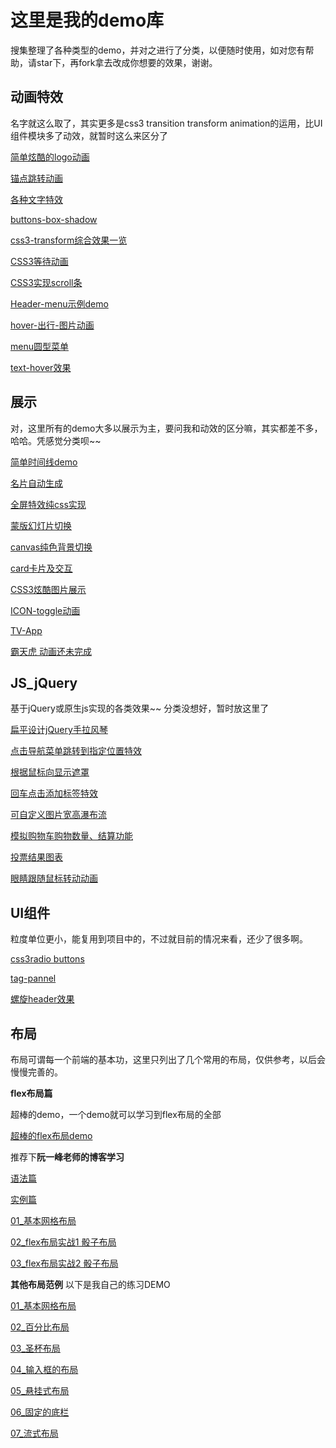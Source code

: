 # 这里是我的demo库

搜集整理了各种类型的demo，并对之进行了分类，以便随时使用，如对您有帮助，请star下，再fork拿去改成你想要的效果，谢谢。


## 动画特效
名字就这么取了，其实更多是css3 transition transform animation的运用，比UI组件模块多了动效，就暂时这么来区分了

<a href="http://blog.fridolph.top/demos/%E7%AE%80%E5%8D%95%E7%82%AB%E9%85%B7%E7%9A%84logo%E5%8A%A8%E7%94%BB/index.html" target="_blank">简单炫酷的logo动画</a>

<a href="http://blog.fridolph.top/demos/%E9%94%9A%E9%93%BE%E6%8E%A5%E8%B7%B3%E8%BD%AC%E5%8A%A8%E7%94%BB/index.html" target="_blank">锚点跳转动画</a>

<a href="http://blog.fridolph.top/demos/%E6%96%87%E5%AD%97%E7%89%B9%E6%95%88/index.html" target="_blank">各种文字特效</a>

<a href="http://blog.fridolph.top/demos/buttons-box-shadow/index.html" target="_blank">buttons-box-shadow</a>

<a href="http://blog.fridolph.top/demos/css3-transform/index.html" target="_blank">css3-transform综合效果一览</a>

<a href="http://blog.fridolph.top/demos/CSS3%E7%AD%89%E5%BE%85%E5%8A%A8%E7%94%BB/index.html" target="_blank">CSS3等待动画</a>

<a href="http://blog.fridolph.top/demos/CSS3%E5%AE%9E%E7%8E%B0scroll%E6%9D%A1/index.html" target="_blank">CSS3实现scroll条</a>

<a href="http://blog.fridolph.top/demos/Header-menu/index.html" target="_blank">Header-menu示例demo</a>

<a href="http://blog.fridolph.top/demos/hover-%E5%87%BA%E8%A1%8C-%E5%9B%BE%E7%89%87%E5%8A%A8%E7%94%BB/index.html" target="_blank">hover-出行-图片动画</a>

<a href="http://blog.fridolph.top/demos/menu%E5%9C%86%E5%9E%8B%E8%8F%9C%E5%8D%95/index.html" target="_blank">menu圆型菜单</a>

<a href="http://blog.fridolph.top/demos/text-hover%E6%95%88%E6%9E%9C/index.html" target="_blank">text-hover效果</a>

## 展示
对，这里所有的demo大多以展示为主，要问我和动效的区分嘛，其实都差不多，哈哈。凭感觉分类呗~~

[简单时间线demo](http://fridolph.top/demos/%E7%AE%80%E5%8D%95%E6%97%B6%E9%97%B4%E7%BA%BFdemo/index.html)

[名片自动生成](http://blog.fridolph.top/demos/%E5%90%8D%E7%89%87%E8%87%AA%E5%8A%A8%E7%94%9F%E6%88%90/index.html)

[全屏特效纯css实现](http://blog.fridolph.top/demos/%E5%85%A8%E5%B1%8F%E7%89%B9%E6%95%88%E7%BA%AFcss%E5%AE%9E%E7%8E%B0/index.html)

[蒙版幻灯片切换](http://blog.fridolph.top/demos/%E5%85%A8%E5%B1%8F%E6%A0%85%E6%A0%BC%E8%83%8C%E6%99%AF%E5%8A%A8%E7%94%BB/index.html)

[canvas纯色背景切换](http://blog.fridolph.top/demos/canvas%E7%BA%AF%E8%89%B2%E8%83%8C%E6%99%AF%E5%88%87%E6%8D%A2/index.html)

[card卡片及交互](http://blog.fridolph.top/demos/card%E5%8D%A1%E7%89%87%E5%8F%8A%E4%BA%A4%E4%BA%92/index.html)

[CSS3炫酷图片展示](http://blog.fridolph.top/demos/CSS3%E7%82%AB%E9%85%B7%E5%9B%BE%E7%89%87%E5%B1%95%E7%A4%BA/index.html)

[ICON-toggle动画](http://blog.fridolph.top/demos/ICON-toggle%E5%8A%A8%E7%94%BB/index.html)

[TV-App](http://blog.fridolph.top/demos/TV-App/index.html)

[霸天虎 动画还未完成](http://blog.fridolph.top/demos/batianhu/index.html)

## JS_jQuery 
基于jQuery或原生js实现的各类效果~~ 分类没想好，暂时放这里了

[扁平设计jQuery手拉风琴](http://blog.fridolph.top/demos/JS_JQuery/%E6%89%81%E5%B9%B3%E8%AE%BE%E8%AE%A1jQuery%E6%89%8B%E6%8B%89%E9%A3%8E%E7%90%B4/index.html)

[点击导航菜单跳转到指定位置特效](http://blog.fridolph.top/demos/JS_JQuery/%E7%82%B9%E5%87%BB%E5%AF%BC%E8%88%AA%E8%8F%9C%E5%8D%95%E8%B7%B3%E8%BD%AC%E5%88%B0%E6%8C%87%E5%AE%9A%E4%BD%8D%E7%BD%AE%E7%89%B9%E6%95%88/index.html)

[根据鼠标向显示遮罩](http://blog.fridolph.top/demos/JS_JQuery/%E6%A0%B9%E6%8D%AE%E9%BC%A0%E6%A0%87%E5%90%91%E6%98%BE%E7%A4%BA%E9%81%AE%E7%BD%A9/index.html)

[回车点击添加标签特效](http://blog.fridolph.top/demos/JS_JQuery/%E5%9B%9E%E8%BD%A6%E7%82%B9%E5%87%BB%E6%B7%BB%E5%8A%A0%E6%A0%87%E7%AD%BE%E7%89%B9%E6%95%88/index.html)

[可自定义图片宽高瀑布流](http://blog.fridolph.top/demos/JS_JQuery/%E5%8F%AF%E8%87%AA%E5%AE%9A%E4%B9%89%E5%9B%BE%E7%89%87%E5%AE%BD%E9%AB%98%E7%80%91%E5%B8%83%E6%B5%81/index.html)

[模拟购物车购物数量、结算功能](http://blog.fridolph.top/demos/JS_JQuery/%E6%A8%A1%E6%8B%9F%E8%B4%AD%E7%89%A9%E8%BD%A6%E8%B4%AD%E7%89%A9%E6%95%B0%E9%87%8F%E3%80%81%E7%BB%93%E7%AE%97%E5%8A%9F%E8%83%BD/index.html)

[投票结果图表](http://blog.fridolph.top/demos/JS_JQuery/%E6%8A%95%E7%A5%A8%E7%BB%93%E6%9E%9C%E5%9B%BE%E8%A1%A8/index.html)

[眼睛跟随鼠标转动动画](http://blog.fridolph.top/demos/JS_JQuery/%E7%9C%BC%E7%9D%9B%E8%B7%9F%E9%9A%8F%E9%BC%A0%E6%A0%87%E8%BD%AC%E5%8A%A8%E5%8A%A8%E7%94%BB/index.html)


## UI组件

粒度单位更小，能复用到项目中的，不过就目前的情况来看，还少了很多啊。

[css3radio buttons](http://blog.fridolph.top/demos/css3radio-buttons/index.html)

[tag-pannel](http://blog.fridolph.top/demos/tag-pannel/index.html)

[螺旋header效果](http://blog.fridolph.top/demos/luoxuanNav/index.html)

## 布局
布局可谓每一个前端的基本功，这里只列出了几个常用的布局，仅供参考，以后会慢慢完善的。

**flex布局篇**

超棒的demo，一个demo就可以学习到flex布局的全部

[超棒的flex布局demo](http://blog.fridolph.top/demos/flex%E5%B8%83%E5%B1%80%E7%9B%B8%E5%85%B3/%E8%B6%85%E6%A3%92%E7%9A%84demo/index.html)

推荐下**阮一峰老师的博客学习**

[语法篇](http://www.ruanyifeng.com/blog/2015/07/flex-grammar.html?utm_source=tuicool)

[实例篇](http://www.ruanyifeng.com/blog/2015/07/flex-examples.html)

[01_基本网格布局](http://blog.fridolph.top/demos/flex%E5%B8%83%E5%B1%80%E7%9B%B8%E5%85%B3/%E8%AF%AD%E6%B3%95%E7%AF%87/01_%E5%9F%BA%E6%9C%AC%E8%AF%AD%E6%B3%95.html)

[02_flex布局实战1 骰子布局](http://blog.fridolph.top/demos/flex%E5%B8%83%E5%B1%80%E7%9B%B8%E5%85%B3/%E8%AF%AD%E6%B3%95%E7%AF%87/02_flex%E5%B8%83%E5%B1%80%E5%AE%9E%E6%88%981%E9%AA%B0%E5%AD%90%E5%B8%83%E5%B1%80.html)

[03_flex布局实战2 骰子布局](http://blog.fridolph.top/demos/flex%E5%B8%83%E5%B1%80%E7%9B%B8%E5%85%B3/%E8%AF%AD%E6%B3%95%E7%AF%87/03_flex%E5%B8%83%E5%B1%80%E5%AE%9E%E6%88%982%E9%AA%B0%E5%AD%90%E5%B8%83%E5%B1%80.html)

**其他布局范例** 以下是我自己的练习DEMO

[01_基本网格布局](http://blog.fridolph.top/demos/flex%E5%B8%83%E5%B1%80%E7%9B%B8%E5%85%B3/%E7%BD%91%E6%A0%BC%E5%B8%83%E5%B1%80/01_%E5%9F%BA%E6%9C%AC%E7%BD%91%E6%A0%BC%E5%B8%83%E5%B1%80.html)

[02_百分比布局](http://blog.fridolph.top/demos/flex%E5%B8%83%E5%B1%80%E7%9B%B8%E5%85%B3/%E7%BD%91%E6%A0%BC%E5%B8%83%E5%B1%80/02_%E7%99%BE%E5%88%86%E6%AF%94%E5%B8%83%E5%B1%80.html)

[03_圣杯布局](http://blog.fridolph.top/demos/flex%E5%B8%83%E5%B1%80%E7%9B%B8%E5%85%B3/%E7%BD%91%E6%A0%BC%E5%B8%83%E5%B1%80/03_%E5%9C%A3%E6%9D%AF%E5%B8%83%E5%B1%80.html)

[04_输入框的布局](http://blog.fridolph.top/demos/flex%E5%B8%83%E5%B1%80%E7%9B%B8%E5%85%B3/%E7%BD%91%E6%A0%BC%E5%B8%83%E5%B1%80/04_%E8%BE%93%E5%85%A5%E6%A1%86%E7%9A%84%E5%B8%83%E5%B1%80.html)

[05_悬挂式布局](http://blog.fridolph.top/demos/flex%E5%B8%83%E5%B1%80%E7%9B%B8%E5%85%B3/%E7%BD%91%E6%A0%BC%E5%B8%83%E5%B1%80/05_%E6%82%AC%E6%8C%82%E5%BC%8F%E5%B8%83%E5%B1%80.html)

[06_固定的底栏](http://blog.fridolph.top/demos/flex%E5%B8%83%E5%B1%80%E7%9B%B8%E5%85%B3/%E7%BD%91%E6%A0%BC%E5%B8%83%E5%B1%80/06_%E5%9B%BA%E5%AE%9A%E7%9A%84%E5%BA%95%E6%A0%8F.html)

[07_流式布局](http://blog.fridolph.top/demos/flex%E5%B8%83%E5%B1%80%E7%9B%B8%E5%85%B3/%E7%BD%91%E6%A0%BC%E5%B8%83%E5%B1%80/07_%E6%B5%81%E5%BC%8F%E5%B8%83%E5%B1%80.html)


